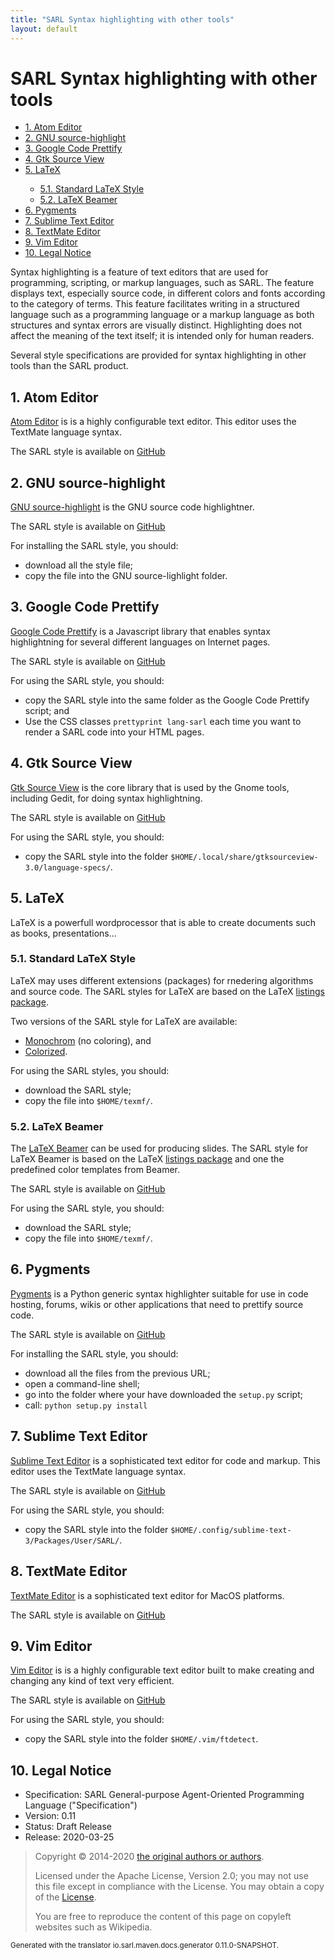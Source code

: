 ```yaml
---
title: "SARL Syntax highlighting with other tools"
layout: default
---
```


# SARL Syntax highlighting with other tools


<ul class="page_outline" id="page_outline">

<li><a href="#1-atom-editor">1. Atom Editor</a></li>
<li><a href="#2-gnu-source-highlight">2. GNU source-highlight</a></li>
<li><a href="#3-google-code-prettify">3. Google Code Prettify</a></li>
<li><a href="#4-gtk-source-view">4. Gtk Source View</a></li>
<li><a href="#5-latex">5. LaTeX</a></li>
<ul>
  <li><a href="#5-1-standard-latex-style">5.1. Standard LaTeX Style</a></li>
  <li><a href="#5-2-latex-beamer">5.2. LaTeX Beamer</a></li>
</ul>
<li><a href="#6-pygments">6. Pygments</a></li>
<li><a href="#7-sublime-text-editor">7. Sublime Text Editor</a></li>
<li><a href="#8-textmate-editor">8. TextMate Editor</a></li>
<li><a href="#9-vim-editor">9. Vim Editor</a></li>
<li><a href="#10-legal-notice">10. Legal Notice</a></li>

</ul>


Syntax highlighting is a feature of text editors that are used for programming, scripting, or markup languages, such as SARL.
The feature displays text, especially source code, in different colors and fonts according to the category of terms.
This feature facilitates writing in a structured language such as a programming language or a markup language as both structures
and syntax errors are visually distinct. Highlighting does not affect the meaning of the text itself; it is intended only for human readers.

Several style specifications are provided for syntax highlighting in other tools than the SARL product.


## 1. Atom Editor

[Atom Editor](https://atom.io/) is is a highly configurable text editor.
This editor uses the TextMate language syntax.

The SARL style is available on [GitHub](https://raw.githubusercontent.com/sarl/sarl/master/formatting-styles/textmate/sarl.tmLanguage)


## 2. GNU source-highlight

[GNU source-highlight](https://www.gnu.org/software/src-highlite/) is the GNU source code highlightner.

The SARL style is available on [GitHub](https://raw.githubusercontent.com/sarl/sarl/master/formatting-styles/source-highlight/sarl.lang)

For installing the SARL style, you should:

* download all the style file;
* copy the file into the GNU source-lighlight folder.


## 3. Google Code Prettify

[Google Code Prettify](https://github.com/google/code-prettify) is a Javascript library that enables syntax highlightning for several
different languages on Internet pages.

The SARL style is available on [GitHub](https://raw.githubusercontent.com/sarl/sarl/master/formatting-styles/gtk/sarl.lang)

For using the SARL style, you should:

* copy the SARL style into the same folder as the Google Code Prettify script; and
* Use the CSS classes `prettyprint lang-sarl` each time you want to render a SARL code into your HTML pages.


## 4. Gtk Source View

[Gtk Source View](https://wiki.gnome.org/Projects/GtkSourceView) is the core library that is used by the Gnome tools, including Gedit,
for doing syntax highlightning.

The SARL style is available on [GitHub](https://raw.githubusercontent.com/sarl/sarl/master/formatting-styles/prettify/lang-sarl.js)

For using the SARL style, you should:

* copy the SARL style into the folder `$HOME/.local/share/gtksourceview-3.0/language-specs/`.


## 5. LaTeX

LaTeX is a powerfull wordprocessor that is able to create documents such as books, presentations...


### 5.1. Standard LaTeX Style

LaTeX may uses different extensions (packages) for rnedering algorithms and source code.
The SARL styles for LaTeX are based on the LaTeX [listings package](https://www.ctan.org/pkg/listings).

Two versions of the SARL style for LaTeX are available:

* [Monochrom](https://raw.githubusercontent.com/sarl/sarl/master/formatting-styles/latex/sarl-listing.sty) (no coloring), and
* [Colorized](https://raw.githubusercontent.com/sarl/sarl/master/formatting-styles/latex/sarl-colorized-listing.sty).

For using the SARL styles, you should:

* download the SARL style;
* copy the file into `$HOME/texmf/`.


### 5.2. LaTeX Beamer

The [LaTeX Beamer](https://www.ctan.org/tex-archive/macros/latex/contrib/beamer) can be used for pro­duc­ing slides.
The SARL style for LaTeX Beamer is based on the LaTeX [listings package](https://www.ctan.org/pkg/listings) and one the predefined color templates from Beamer.

The SARL style is available on [GitHub](https://raw.githubusercontent.com/sarl/sarl/master/formatting-styles/latex/sarl-beamer-listing.sty)

For using the SARL style, you should:

* download the SARL style;
* copy the file into `$HOME/texmf/`.


## 6. Pygments

[Pygments](http://pygments.org) is a Python generic syntax highlighter suitable for use in code hosting, forums, wikis or other applications that need to prettify source code.

The SARL style is available on [GitHub](https://github.com/sarl/sarl/tree/master/formatting-styles/pygments/)

For installing the SARL style, you should:

* download all the files from the previous URL;
* open a command-line shell;
* go into the folder where your have downloaded the `setup.py` script;
* call: `python setup.py install`


## 7. Sublime Text Editor

[Sublime Text Editor](https://www.sublimetext.com/) is a sophisticated text editor for code and markup.
This editor uses the TextMate language syntax.

The SARL style is available on [GitHub](https://raw.githubusercontent.com/sarl/sarl/master/formatting-styles/textmate/sarl.tmLanguage)

For using the SARL style, you should:

* copy the SARL style into the folder `$HOME/.config/sublime-text-3/Packages/User/SARL/`.


## 8. TextMate Editor

[TextMate Editor](https://macromates.com/) is a sophisticated text editor for MacOS platforms.

The SARL style is available on [GitHub](https://raw.githubusercontent.com/sarl/sarl/master/formatting-styles/textmate/sarl.tmLanguage)


## 9. Vim Editor

[Vim Editor](http://www.vim.org/) is is a highly configurable text editor built to make creating and
changing any kind of text very efficient.

The SARL style is available on [GitHub](https://raw.githubusercontent.com/sarl/sarl/master/formatting-styles/vim/sarl.vim)

For using the SARL style, you should:

* copy the SARL style into the folder `$HOME/.vim/ftdetect`.



## 10. Legal Notice

* Specification: SARL General-purpose Agent-Oriented Programming Language ("Specification")
* Version: 0.11
* Status: Draft Release
* Release: 2020-03-25

> Copyright &copy; 2014-2020 [the original authors or authors](http://www.sarl.io/about/index.html).
>
> Licensed under the Apache License, Version 2.0;
> you may not use this file except in compliance with the License.
> You may obtain a copy of the [License](http://www.apache.org/licenses/LICENSE-2.0).
>
> You are free to reproduce the content of this page on copyleft websites such as Wikipedia.

<small>Generated with the translator io.sarl.maven.docs.generator 0.11.0-SNAPSHOT.</small>